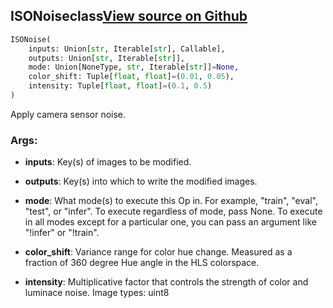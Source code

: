 ## ISONoise<span class="tag">class</span><a class="sourcelink" href=https://github.com/fastestimator/fastestimator/blob/r1.0/fastestimator/op/numpyop/univariate/iso_noise.py/#L22-L47>View source on Github</a>
```python
ISONoise(
	inputs: Union[str, Iterable[str], Callable],
	outputs: Union[str, Iterable[str]],
	mode: Union[NoneType, str, Iterable[str]]=None,
	color_shift: Tuple[float, float]=(0.01, 0.05),
	intensity: Tuple[float, float]=(0.1, 0.5)
)
```
Apply camera sensor noise.


<h3>Args:</h3>


* **inputs**: Key(s) of images to be modified.

* **outputs**: Key(s) into which to write the modified images.

* **mode**: What mode(s) to execute this Op in. For example, "train", "eval", "test", or "infer". To execute regardless of mode, pass None. To execute in all modes except for a particular one, you can pass an argument like "!infer" or "!train".

* **color_shift**: Variance range for color hue change. Measured as a fraction of 360 degree Hue angle in the HLS colorspace.

* **intensity**: Multiplicative factor that controls the strength of color and luminace noise. Image types: uint8

